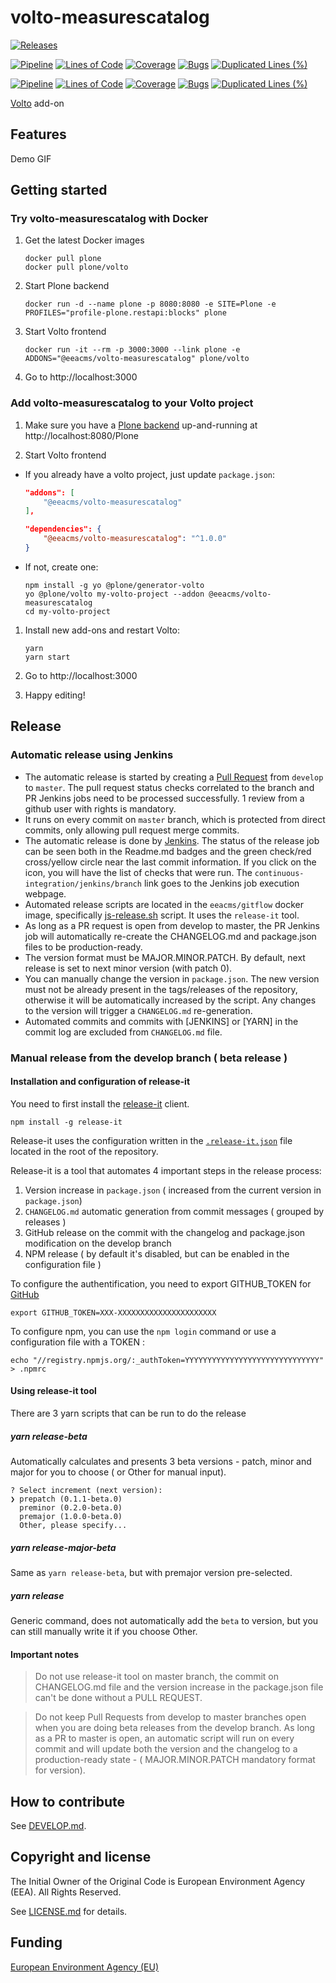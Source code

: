 # volto-measurescatalog

[![Releases](https://img.shields.io/github/v/release/eea/volto-measurescatalog)](https://github.com/eea/volto-measurescatalog/releases)

[![Pipeline](https://ci.eionet.europa.eu/buildStatus/icon?job=volto-addons%2Fvolto-measurescatalog%2Fmaster&subject=master)](https://ci.eionet.europa.eu/view/Github/job/volto-addons/job/volto-measurescatalog/job/master/display/redirect)
[![Lines of Code](https://sonarqube.eea.europa.eu/api/project_badges/measure?project=volto-measurescatalog-master&metric=ncloc)](https://sonarqube.eea.europa.eu/dashboard?id=volto-measurescatalog-master)
[![Coverage](https://sonarqube.eea.europa.eu/api/project_badges/measure?project=volto-measurescatalog-master&metric=coverage)](https://sonarqube.eea.europa.eu/dashboard?id=volto-measurescatalog-master)
[![Bugs](https://sonarqube.eea.europa.eu/api/project_badges/measure?project=volto-measurescatalog-master&metric=bugs)](https://sonarqube.eea.europa.eu/dashboard?id=volto-measurescatalog-master)
[![Duplicated Lines (%)](https://sonarqube.eea.europa.eu/api/project_badges/measure?project=volto-measurescatalog-master&metric=duplicated_lines_density)](https://sonarqube.eea.europa.eu/dashboard?id=volto-measurescatalog-master)

[![Pipeline](https://ci.eionet.europa.eu/buildStatus/icon?job=volto-addons%2Fvolto-measurescatalog%2Fdevelop&subject=develop)](https://ci.eionet.europa.eu/view/Github/job/volto-addons/job/volto-measurescatalog/job/develop/display/redirect)
[![Lines of Code](https://sonarqube.eea.europa.eu/api/project_badges/measure?project=volto-measurescatalog-develop&metric=ncloc)](https://sonarqube.eea.europa.eu/dashboard?id=volto-measurescatalog-develop)
[![Coverage](https://sonarqube.eea.europa.eu/api/project_badges/measure?project=volto-measurescatalog-develop&metric=coverage)](https://sonarqube.eea.europa.eu/dashboard?id=volto-measurescatalog-develop)
[![Bugs](https://sonarqube.eea.europa.eu/api/project_badges/measure?project=volto-measurescatalog-develop&metric=bugs)](https://sonarqube.eea.europa.eu/dashboard?id=volto-measurescatalog-develop)
[![Duplicated Lines (%)](https://sonarqube.eea.europa.eu/api/project_badges/measure?project=volto-measurescatalog-develop&metric=duplicated_lines_density)](https://sonarqube.eea.europa.eu/dashboard?id=volto-measurescatalog-develop)


[Volto](https://github.com/plone/volto) add-on

## Features

Demo GIF

## Getting started

### Try volto-measurescatalog with Docker

1. Get the latest Docker images

   ```
   docker pull plone
   docker pull plone/volto
   ```

1. Start Plone backend
   ```
   docker run -d --name plone -p 8080:8080 -e SITE=Plone -e PROFILES="profile-plone.restapi:blocks" plone
   ```

1. Start Volto frontend

   ```
   docker run -it --rm -p 3000:3000 --link plone -e ADDONS="@eeacms/volto-measurescatalog" plone/volto
   ```

1. Go to http://localhost:3000

### Add volto-measurescatalog to your Volto project

1. Make sure you have a [Plone backend](https://plone.org/download) up-and-running at http://localhost:8080/Plone

1. Start Volto frontend

* If you already have a volto project, just update `package.json`:

   ```JSON
   "addons": [
       "@eeacms/volto-measurescatalog"
   ],

   "dependencies": {
       "@eeacms/volto-measurescatalog": "^1.0.0"
   }
   ```

* If not, create one:

   ```
   npm install -g yo @plone/generator-volto
   yo @plone/volto my-volto-project --addon @eeacms/volto-measurescatalog
   cd my-volto-project
   ```

1. Install new add-ons and restart Volto:

   ```
   yarn
   yarn start
   ```

1. Go to http://localhost:3000

1. Happy editing!

## Release

### Automatic release using Jenkins

*  The automatic release is started by creating a [Pull Request](../../compare/master...develop) from `develop` to `master`. The pull request status checks correlated to the branch and PR Jenkins jobs need to be processed successfully. 1 review from a github user with rights is mandatory.
* It runs on every commit on `master` branch, which is protected from direct commits, only allowing pull request merge commits.
* The automatic release is done by [Jenkins](https://ci.eionet.europa.eu). The status of the release job can be seen both in the Readme.md badges and the green check/red cross/yellow circle near the last commit information. If you click on the icon, you will have the list of checks that were run. The `continuous-integration/jenkins/branch` link goes to the Jenkins job execution webpage.
* Automated release scripts are located in the `eeacms/gitflow` docker image, specifically [js-release.sh](https://github.com/eea/eea.docker.gitflow/blob/master/src/js-release.sh) script. It  uses the `release-it` tool.
* As long as a PR request is open from develop to master, the PR Jenkins job will automatically re-create the CHANGELOG.md and package.json files to be production-ready.
* The version format must be MAJOR.MINOR.PATCH. By default, next release is set to next minor version (with patch 0).
* You can manually change the version in `package.json`.  The new version must not be already present in the tags/releases of the repository, otherwise it will be automatically increased by the script. Any changes to the version will trigger a `CHANGELOG.md` re-generation.
* Automated commits and commits with [JENKINS] or [YARN] in the commit log are excluded from `CHANGELOG.md` file.

### Manual release from the develop branch ( beta release )

#### Installation and configuration of release-it

You need to first install the [release-it](https://github.com/release-it/release-it)  client.

   ```
   npm install -g release-it
   ```
   
Release-it uses the configuration written in the [`.release-it.json`](./.release-it.json) file located in the root of the repository.
   
Release-it is a tool that automates 4 important steps in the release process:

1. Version increase in `package.json` ( increased from the current version in `package.json`)
2. `CHANGELOG.md` automatic generation from commit messages ( grouped by releases )
3. GitHub release on the commit with the changelog and package.json modification on the develop branch
4. NPM release ( by default it's disabled, but can be enabled in the configuration file )

To configure the authentification, you need to export GITHUB_TOKEN for [GitHub](https://github.com/settings/tokens) 

   ```
   export GITHUB_TOKEN=XXX-XXXXXXXXXXXXXXXXXXXXXX
   ```
 
 To configure npm, you can use the `npm login` command or use a configuration file with a TOKEN :
 
   ```
   echo "//registry.npmjs.org/:_authToken=YYYYYYYYYYYYYYYYYYYYYYYYYYYYYY" > .npmrc
   ```

#### Using release-it tool
  
There are 3 yarn scripts that can be run to do the release

##### yarn release-beta

Automatically calculates and presents 3 beta versions - patch, minor and major for you to choose ( or Other for manual input). 

```
? Select increment (next version): 
❯ prepatch (0.1.1-beta.0) 
  preminor (0.2.0-beta.0) 
  premajor (1.0.0-beta.0) 
  Other, please specify... 
```

##### yarn release-major-beta

Same as `yarn release-beta`, but with premajor version pre-selected.
    
##### yarn release

Generic command, does not automatically add the `beta` to version, but you can still manually write it if you choose Other.

#### Important notes

> Do not use release-it tool on master branch, the commit on CHANGELOG.md file and the version increase in the package.json file can't be done without a PULL REQUEST.  

> Do not keep Pull Requests from develop to master branches open when you are doing beta releases from the develop branch. As long as a PR to master is open, an automatic script will run on every commit and will update both the version and the changelog to a production-ready state - ( MAJOR.MINOR.PATCH mandatory format for version).


## How to contribute

See [DEVELOP.md](https://github.com/eea/volto-measurescatalog/blob/master/DEVELOP.md).

## Copyright and license

The Initial Owner of the Original Code is European Environment Agency (EEA).
All Rights Reserved.

See [LICENSE.md](https://github.com/eea/volto-measurescatalog/blob/master/LICENSE.md) for details.

## Funding

[European Environment Agency (EU)](http://eea.europa.eu)
